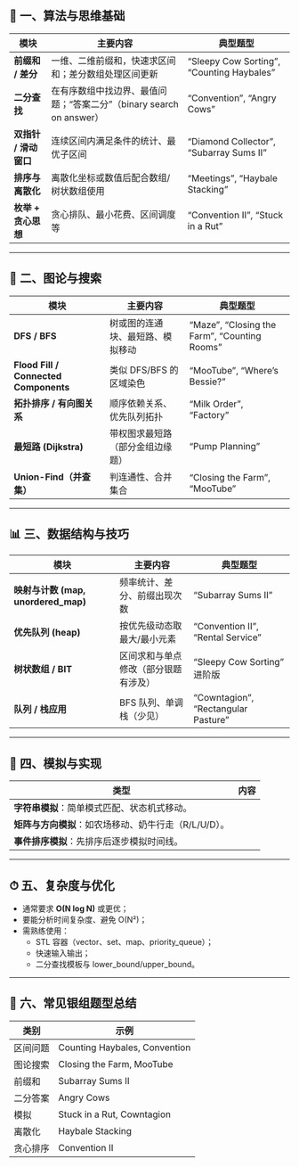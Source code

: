 ## 🧠 一、算法与思维基础

| 模块                  | 主要内容                                                     | 典型题型                                  |
| --------------------- | ------------------------------------------------------------ | ----------------------------------------- |
| **前缀和 / 差分**     | 一维、二维前缀和，快速求区间和；差分数组处理区间更新         | “Sleepy Cow Sorting”, “Counting Haybales” |
| **二分查找**          | 在有序数组中找边界、最值问题；“答案二分”（binary search on answer） | “Convention”, “Angry Cows”                |
| **双指针 / 滑动窗口** | 连续区间内满足条件的统计、最优子区间                         | “Diamond Collector”, “Subarray Sums II”   |
| **排序与离散化**      | 离散化坐标或数值后配合数组/树状数组使用                      | “Meetings”, “Haybale Stacking”            |
| **枚举 + 贪心思想**   | 贪心排队、最小花费、区间调度等                               | “Convention II”, “Stuck in a Rut”         |

------

## 🌲 二、图论与搜索

| 模块                                  | 主要内容                         | 典型题型                                     |
| ------------------------------------- | -------------------------------- | -------------------------------------------- |
| **DFS / BFS**                         | 树或图的连通块、最短路、模拟移动 | “Maze”, “Closing the Farm”, “Counting Rooms” |
| **Flood Fill / Connected Components** | 类似 DFS/BFS 的区域染色          | “MooTube”, “Where’s Bessie?”                 |
| **拓扑排序 / 有向图关系**             | 顺序依赖关系、优先队列拓扑       | “Milk Order”, “Factory”                      |
| **最短路 (Dijkstra)**                 | 带权图求最短路（部分金组边缘题） | “Pump Planning”                              |
| **Union-Find（并查集）**              | 判连通性、合并集合               | “Closing the Farm”, “MooTube”                |

------

## 📊 三、数据结构与技巧

| 模块                                | 主要内容                             | 典型题型                            |
| ----------------------------------- | ------------------------------------ | ----------------------------------- |
| **映射与计数 (map, unordered_map)** | 频率统计、差分、前缀出现次数         | “Subarray Sums II”                  |
| **优先队列 (heap)**                 | 按优先级动态取最大/最小元素          | “Convention II”, “Rental Service”   |
| **树状数组 / BIT**                  | 区间求和与单点修改（部分银题有涉及） | “Sleepy Cow Sorting” 进阶版         |
| **队列 / 栈应用**                   | BFS 队列、单调栈（少见）             | “Cowntagion”, “Rectangular Pasture” |

------

## 🧩 四、模拟与实现

| 类型                                                  | 内容 |
| ----------------------------------------------------- | ---- |
| **字符串模拟**：简单模式匹配、状态机式移动。          |      |
| **矩阵与方向模拟**：如农场移动、奶牛行走（R/L/U/D）。 |      |
| **事件排序模拟**：先排序后逐步模拟时间线。            |      |

------

## ⏱ 五、复杂度与优化

- 通常要求 **O(N log N)** 或更优；
- 要能分析时间复杂度、避免 O(N²)；
- 需熟练使用：
  - STL 容器（vector、set、map、priority_queue）；
  - 快速输入输出；
  - 二分查找模板与 lower_bound/upper_bound。

------

## 🎯 六、常见银组题型总结

| 类别     | 示例                          |
| -------- | ----------------------------- |
| 区间问题 | Counting Haybales, Convention |
| 图论搜索 | Closing the Farm, MooTube     |
| 前缀和   | Subarray Sums II              |
| 二分答案 | Angry Cows                    |
| 模拟     | Stuck in a Rut, Cowntagion    |
| 离散化   | Haybale Stacking              |
| 贪心排序 | Convention II                 |